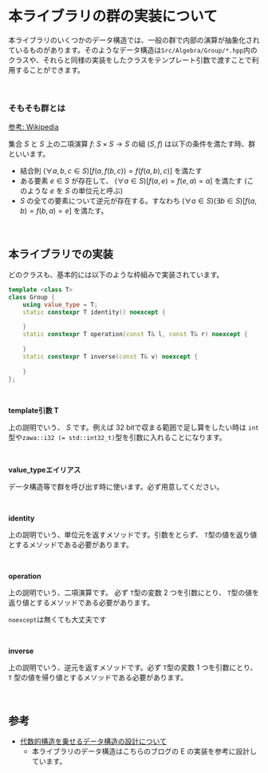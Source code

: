 # 本ライブラリの群の実装について

本ライブラリのいくつかのデータ構造では、一般の群で内部の演算が抽象化されているものがあります。そのようなデータ構造は`Src/Algebra/Group/*.hpp`内のクラスや、それらと同様の実装をしたクラスをテンプレート引数で渡すことで利用することができます。

<br />

### そもそも群とは

[参考: Wikipedia](https://ja.wikipedia.org/wiki/%E7%BE%A4_(%E6%95%B0%E5%AD%A6))

集合 $S$ と $S$ 上の二項演算 $f:\ S\times S\to S$ の組 $(S, f)$ は以下の条件を満たす時、群といいます。
- 結合則 $(\forall a, b, c\in S)[f(a, f(b, c)) = f(f(a, b), c)]$ を満たす
- ある要素 $e\in S$ が存在して、 $(\forall a\in S)[f(a, e) = f(e, a) = a]$ を満たす (このような $e$ を $S$ の単位元と呼ぶ)
- $S$ の全ての要素について逆元が存在する。すなわち $(\forall a\in S)(\exists b\in S)[f(a, b) = f(b, a) = e]$ を満たす。

<br />

## 本ライブラリでの実装

どのクラスも、基本的には以下のような枠組みで実装されています。

```cpp
template <class T>
class Group {
    using value_type = T;
    static constexpr T identity() noexcept {
    
    }
    static constexpr T operation(const T& l, const T& r) noexcept {
        
    }
    static constexpr T inverse(const T& v) noexcept {
    
    }
};
```

<br />

**template引数 T**

上の説明でいう、 $S$ です。例えば $32$ bitで収まる範囲で足し算をしたい時は `int`型や`zawa::i32 (= std::int32_t)`型を引数に入れることになります。

<br />

**value_typeエイリアス**

データ構造等で群を呼び出す時に使います。必ず用意してください。

<br />

**identity**

上の説明でいう、単位元を返すメソッドです。引数をとらず、 `T`型の値を返り値とするメソッドである必要があります。

<br />

**operation**

上の説明でいう、二項演算です。 必ず `T`型の変数 $2$ つを引数にとり、 `T`型の値を返り値とするメソッドである必要があります。

`noexcept`は無くても大丈夫です

<br />

**inverse**

上の説明でいう、逆元を返すメソッドです。必ず `T`型の変数 $1$ つを引数にとり、 `T` 型の値を帰り値とするメソッドである必要があります。

<br />

## 参考

- [代数的構造を乗せるデータ構造の設計について](https://noshi91.hatenablog.com/entry/2020/04/22/212649)
   - 本ライブラリのデータ構造はこちらのブログの E の実装を参考に設計しています。
